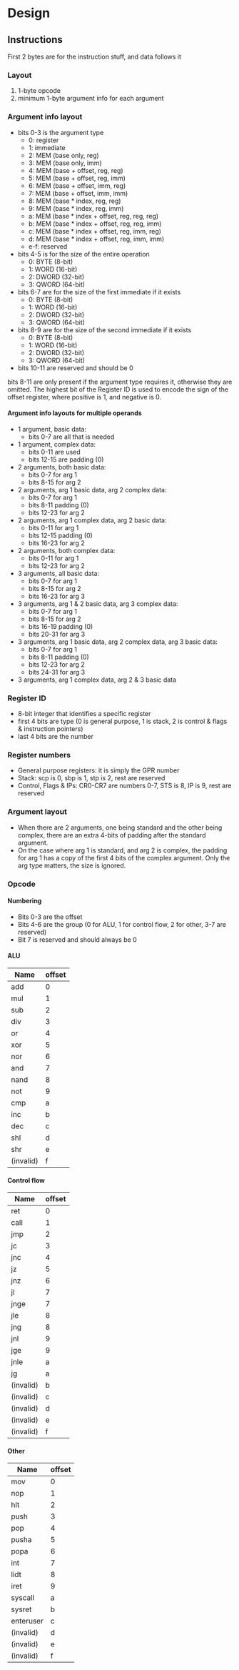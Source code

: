 # Design

## Instructions

First 2 bytes are for the instruction stuff, and data follows it

### Layout

1. 1-byte opcode
2. minimum 1-byte argument info for each argument

### Argument info layout

- bits 0-3 is the argument type
    - 0: register
    - 1: immediate
    - 2: MEM (base only, reg)
    - 3: MEM (base only, imm)
    - 4: MEM (base + offset, reg, reg)
    - 5: MEM (base + offset, reg, imm)
    - 6: MEM (base + offset, imm, reg)
    - 7: MEM (base + offset, imm, imm)
    - 8: MEM (base * index, reg, reg)
    - 9: MEM (base * index, reg, imm)
    - a: MEM (base * index + offset, reg, reg, reg)
    - b: MEM (base * index + offset, reg, reg, imm)
    - c: MEM (base * index + offset, reg, imm, reg)
    - d: MEM (base * index + offset, reg, imm, imm)
    - e-f: reserved
- bits 4-5 is for the size of the entire operation
    - 0: BYTE (8-bit)
    - 1: WORD (16-bit)
    - 2: DWORD (32-bit)
    - 3: QWORD (64-bit)
- bits 6-7 are for the size of the first immediate if it exists
    - 0: BYTE (8-bit)
    - 1: WORD (16-bit)
    - 2: DWORD (32-bit)
    - 3: QWORD (64-bit)
- bits 8-9 are for the size of the second immediate if it exists
    - 0: BYTE (8-bit)
    - 1: WORD (16-bit)
    - 2: DWORD (32-bit)
    - 3: QWORD (64-bit)
- bits 10-11 are reserved and should be 0

bits 8-11 are only present if the argument type requires it, otherwise they are omitted.
The highest bit of the Register ID is used to encode the sign of the offset register, where positive is 1, and negative is 0.

#### Argument info layouts for multiple operands

- 1 argument, basic data:
    - bits 0-7 are all that is needed
- 1 argument, complex data:
    - bits 0-11 are used
    - bits 12-15 are padding (0)
- 2 arguments, both basic data:
    - bits 0-7 for arg 1
    - bits 8-15 for arg 2
- 2 arguments, arg 1 basic data, arg 2 complex data:
    - bits 0-7 for arg 1
    - bits 8-11 padding (0)
    - bits 12-23 for arg 2
- 2 arguments, arg 1 complex data, arg 2 basic data:
    - bits 0-11 for arg 1
    - bits 12-15 padding (0)
    - bits 16-23 for arg 2
- 2 arguments, both complex data:
    - bits 0-11 for arg 1
    - bits 12-23 for arg 2
- 3 arguments, all basic data:
    - bits 0-7 for arg 1
    - bits 8-15 for arg 2
    - bits 16-23 for arg 3
- 3 arguments, arg 1 & 2 basic data, arg 3 complex data:
    - bits 0-7 for arg 1
    - bits 8-15 for arg 2
    - bits 16-19 padding (0)
    - bits 20-31 for arg 3
- 3 arguments, arg 1 basic data, arg 2 complex data, arg 3 basic data:
    - bits 0-7 for arg 1
    - bits 8-11 padding (0)
    - bits 12-23 for arg 2
    - bits 24-31 for arg 3
- 3 arguments, arg 1 complex data, arg 2 & 3 basic data

### Register ID

- 8-bit integer that identifies a specific register
- first 4 bits are type (0 is general purpose, 1 is stack, 2 is control & flags & instruction pointers)
- last 4 bits are the number

### Register numbers

- General purpose registers: it is simply the GPR number
- Stack: scp is 0, sbp is 1, stp is 2, rest are reserved
- Control, Flags & IPs: CR0-CR7 are numbers 0-7, STS is 8, IP is 9, rest are reserved

### Argument layout

- When there are 2 arguments, one being standard and the other being complex, there are an extra 4-bits of padding after the standard argument.
- On the case where arg 1 is standard, and arg 2 is complex, the padding for arg 1 has a copy of the first 4 bits of the complex argument. Only the arg type matters, the size is ignored.

### Opcode

#### Numbering

- Bits 0-3 are the offset
- Bits 4-6 are the group (0 for ALU, 1 for control flow, 2 for other, 3-7 are reserved)
- Bit 7 is reserved and should always be 0

#### ALU

| Name      | offset |
|-----------|--------|
| add       | 0      |
| mul       | 1      |
| sub       | 2      |
| div       | 3      |
| or        | 4      |
| xor       | 5      |
| nor       | 6      |
| and       | 7      |
| nand      | 8      |
| not       | 9      |
| cmp       | a      |
| inc       | b      |
| dec       | c      |
| shl       | d      |
| shr       | e      |
| (invalid) | f      |

#### Control flow

| Name      | offset |
|-----------|--------|
| ret       | 0      |
| call      | 1      |
| jmp       | 2      |
| jc        | 3      |
| jnc       | 4      |
| jz        | 5      |
| jnz       | 6      |
| jl        | 7      |
| jnge      | 7      |
| jle       | 8      |
| jng       | 8      |
| jnl       | 9      |
| jge       | 9      |
| jnle      | a      |
| jg        | a      |
| (invalid) | b      |
| (invalid) | c      |
| (invalid) | d      |
| (invalid) | e      |
| (invalid) | f      |

#### Other

| Name      | offset |
|-----------|--------|
| mov       | 0      |
| nop       | 1      |
| hlt       | 2      |
| push      | 3      |
| pop       | 4      |
| pusha     | 5      |
| popa      | 6      |
| int       | 7      |
| lidt      | 8      |
| iret      | 9      |
| syscall   | a      |
| sysret    | b      |
| enteruser | c      |
| (invalid) | d      |
| (invalid) | e      |
| (invalid) | f      |
